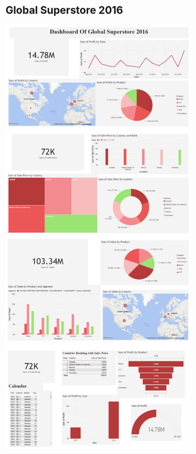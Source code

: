 # Global Superstore 2016

![Thumbnail 1](https://github.com/Mkhalifa1/Global-Superstore-2016/blob/main/5.jpg)
![Thumbnail 2](https://github.com/Mkhalifa1/Global-Superstore-2016/blob/main/6.jpg)
![Thumbnail 1](https://github.com/Mkhalifa1/Global-Superstore-2016/blob/main/7.jpg)
![Thumbnail 2](https://github.com/Mkhalifa1/Global-Superstore-2016/blob/main/8.jpg)
